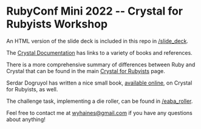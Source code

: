 # RubyConf Mini 2022 -- Crystal for Rubyists Workshop

An HTML version of the slide deck is included in this repo in [/slide_deck](/slide_deck).

The [Crystal Documentation](https://crystal-lang.org/reference/latest/) has links to a variety of books and references.

There is a more comprehensive summary of differences between Ruby and Crystal that can be found in the main [Crystal for Rubyists](https://crystal-lang.org/reference/1.6/crystal_for_rubyists/index.html) page.

Serdar Dogruyol has written a nice small book, [available online](https://www.crystalforrubyists.com/), on Crystal for Rubyists, as well.

The challenge task, implementing a die roller, can be found in [/eaba_roller](/eaba_roller).

Feel free to contact me at wyhaines@gmail.com if you have any questions about anything!
